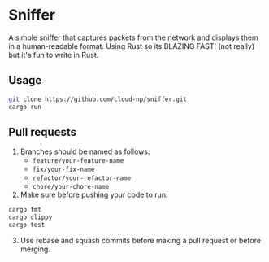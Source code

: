 # Sniffer
A simple sniffer that captures packets from the network and displays them in a human-readable format.
Using Rust so its BLAZING FAST! (not really) but it's fun to write in Rust.

## Usage
```bash
git clone https://github.com/cloud-np/sniffer.git 
cargo run
```

## Pull requests
1. Branches should be named as follows:
    - `feature/your-feature-name`
    - `fix/your-fix-name`
    - `refactor/your-refactor-name`
    - `chore/your-chore-name`
2. Make sure before pushing your code to run:
```bash
cargo fmt
cargo clippy
cargo test
```
3. Use rebase and squash commits before making a pull request or before merging.
